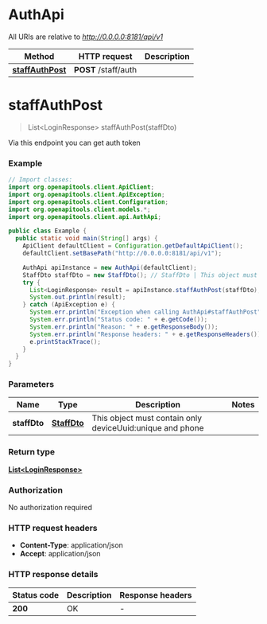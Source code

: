 # AuthApi

All URIs are relative to *http://0.0.0.0:8181/api/v1*

Method | HTTP request | Description
------------- | ------------- | -------------
[**staffAuthPost**](AuthApi.md#staffAuthPost) | **POST** /staff/auth | 


<a name="staffAuthPost"></a>
# **staffAuthPost**
> List&lt;LoginResponse&gt; staffAuthPost(staffDto)



Via this endpoint you can get auth token

### Example
```java
// Import classes:
import org.openapitools.client.ApiClient;
import org.openapitools.client.ApiException;
import org.openapitools.client.Configuration;
import org.openapitools.client.models.*;
import org.openapitools.client.api.AuthApi;

public class Example {
  public static void main(String[] args) {
    ApiClient defaultClient = Configuration.getDefaultApiClient();
    defaultClient.setBasePath("http://0.0.0.0:8181/api/v1");

    AuthApi apiInstance = new AuthApi(defaultClient);
    StaffDto staffDto = new StaffDto(); // StaffDto | This object must contain only deviceUuid:unique and phone
    try {
      List<LoginResponse> result = apiInstance.staffAuthPost(staffDto);
      System.out.println(result);
    } catch (ApiException e) {
      System.err.println("Exception when calling AuthApi#staffAuthPost");
      System.err.println("Status code: " + e.getCode());
      System.err.println("Reason: " + e.getResponseBody());
      System.err.println("Response headers: " + e.getResponseHeaders());
      e.printStackTrace();
    }
  }
}
```

### Parameters

Name | Type | Description  | Notes
------------- | ------------- | ------------- | -------------
 **staffDto** | [**StaffDto**](StaffDto.md)| This object must contain only deviceUuid:unique and phone |

### Return type

[**List&lt;LoginResponse&gt;**](LoginResponse.md)

### Authorization

No authorization required

### HTTP request headers

 - **Content-Type**: application/json
 - **Accept**: application/json

### HTTP response details
| Status code | Description | Response headers |
|-------------|-------------|------------------|
**200** | OK |  -  |

